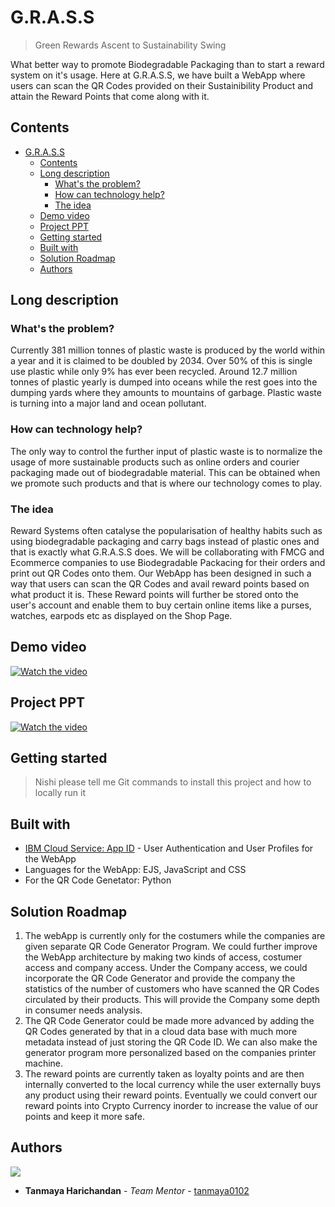 # G.R.A.S.S
> Green Rewards Ascent to Sustainability Swing

What better way to promote Biodegradable Packaging than to start a reward system on it's usage. Here at G.R.A.S.S, we have built a WebApp where users can scan the QR Codes provided on their Sustainibility Product and attain the Reward Points that come along with it.

## Contents

- [G.R.A.S.S](#grass)
  - [Contents](#contents)
  - [Long description](#long-description)
    - [What's the problem?](#whats-the-problem)
    - [How can technology help?](#how-can-technology-help)
    - [The idea](#the-idea)
  - [Demo video](#demo-video)
  - [Project PPT](#project-ppt)
  - [Getting started](#getting-started)
  - [Built with](#built-with)
  - [Solution Roadmap](#solution-roadmap)
  - [Authors](#authors)
  
## Long description

### What's the problem?

Currently 381 million tonnes of plastic waste is produced by the world within a year and it is claimed to be doubled by 2034. Over 50% of this is single use plastic while only 9% has ever been recycled. Around 12.7 million tonnes of plastic yearly is dumped into oceans while the rest goes into the dumping yards where they amounts to mountains of garbage. Plastic waste is turning into a major land and ocean pollutant.

### How can technology help?

The only way to control the further input of plastic waste is to normalize the usage of more sustainable products such as online orders and courier packaging made out of biodegradable material. This can be obtained when we promote such products and that is where our technology comes to play. 

### The idea

Reward Systems often catalyse the popularisation of healthy habits such as using biodegradable packaging and carry bags instead of plastic ones and that is exactly what G.R.A.S.S does. We will be collaborating with FMCG and Ecommerce companies to use Biodegradable Packacing for their orders and print out QR Codes onto them. Our WebApp has been designed in such a way that users can scan the QR Codes and avail reward points based on what product it is. These Reward points will further be stored onto the user's account and enable them to buy certain online items like a purses, watches, earpods etc as displayed on the Shop Page.

## Demo video

[![Watch the video](https://github.com/nishianand05/GRASS/blob/f98e9df44f19646246b303f8dc8d0995c0c1cfde/images/Demo%20Video%20thumbnail.png)](https://youtu.be/vOgCOoy_Bx0)

## Project PPT

[![Watch the video](https://github.com/nishianand05/GRASS/blob/f98e9df44f19646246b303f8dc8d0995c0c1cfde/images/PPT%20thumbnail.png)](https://youtu.be/NXfwudgWNTU)

## Getting started

> Nishi please tell me Git commands to install this project and how to locally run it

## Built with

- [IBM Cloud Service: App ID](https://cloud.ibm.com/catalog/services/app-id) - User Authentication and User Profiles for the WebApp
- Languages for the WebApp: EJS, JavaScript and CSS
- For the QR Code Genetator: Python

## Solution Roadmap

1. The webApp is currently only for the costumers while the companies are given separate QR Code Generator Program. We could further improve the WebApp architecture by making two kinds of access, costumer access and company access. Under the Company access, we could incorporate the QR Code Generator and provide the company the statistics of the number of customers who have scanned the QR Codes circulated by their products. This will provide the Company some depth in consumer needs analysis.
2. The QR Code Generator could be made more advanced by adding the QR Codes generated by that in a cloud data base with much more metadata instead of just storing the QR Code ID. We can also make the generator program more personalized based on the companies printer machine.
3. The reward points are currently taken as loyalty points and are then internally converted to the local currency while the user externally buys any product using their reward points. Eventually we could convert our reward points into Crypto Currency inorder to increase the value of our points and keep it more safe.

## Authors

<a href="https://github.com/nishianand05/GRASS/graphs/contributors">
  <img src="https://contributors-img.web.app/image?repo=nishianand05/GRASS" />
</a>

- **Tanmaya Harichandan** - _Team Mentor_ - [tanmaya0102](https://github.com/tanmaya0102)


